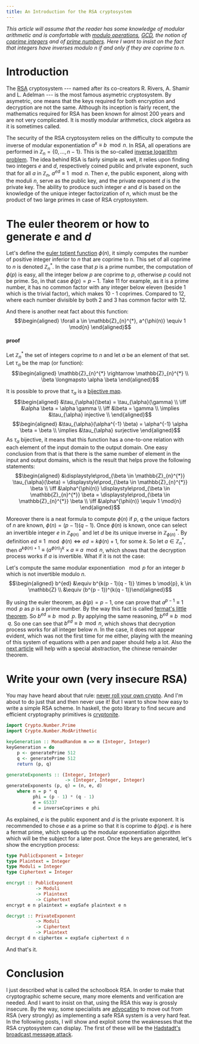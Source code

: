 ```yaml
---
title: An Introduction for the RSA cryptosystem
---
```


*This article will assume that the reader has some knowledge of modular arithmetic and is comfortable with [modulo operations](https://en.wikipedia.org/wiki/Modulo_operation),
[GCD](https://en.wikipedia.org/wiki/Greatest_common_divisor), the notion of
[coprime integers](https://en.wikipedia.org/wiki/Modular_inverse)
and of [prime numbers](https://en.wikipedia.org/wiki/Prime_number). Here I want to
insist on the fact that integers have inverses modulo $n$ if and only
if they are coprime to $n$.*

Introduction
============

The [RSA](https://en.wikipedia.org/wiki/RSA_(cryptosystem)) cryptosystem
--- named after its co-creators R. Rivers, A.
Shamir and L. Adelman --- is the most famous asymetric cryptosystem. By
asymetric, one means that the keys required for both encryption and
decryption are not the same. Although its inception is fairly recent,
the mathematics required for RSA has been known for almost 200 years and
are not very complicated. It is mostly modular arithmetics, clock
algebra as it is sometimes called.

The security of the RSA cryptosystem relies on the difficulty to compute
the inverse of modular exponentiation $a^x \equiv b \mod{n}$. In RSA,
all operations are performed in $\mathbb{Z}_n = \{0, \ldots, n - 1\}$.
This is the so-called [inverse logarithm problem](https://en.wikipedia.org/wiki/Discrete_logarithm).
The idea behind RSA is
fairly simple as well, it relies upon finding two integers $e$ and $d$,
respectively coined public and private exponent, such that for all $a$
in $\mathbb{Z}_n$, $a^{ed} \equiv 1 \mod{n}$. Then $e$, the public
exponent, along with the moduli $n$, serve as the public key, and the
private exponent $d$ is the private key. The ability to produce such
integer $e$ and $d$ is based on the knowledge of the unique integer
factorization of $n$, which must be the product of two large primes in
case of RSA cryptosystem.

The euler theorem or how to generate $e$ and $d$
================================================

Let's define the [euler totient function](https://en.wikipedia.org/wiki/Euler's_totient_function) $\phi(n)$, it simply computes
the number of positive integer inferior to $n$ that are coprime to $n$.
This set of all coprime to $n$ is denoted $\mathbb{Z}_n^{*}$. In the
case that $p$ is a prime number, the computation of $\phi(p)$ is easy, all
the integer below $p$ are coprime to $p$, otherwise $p$ could not be
prime. So, in that case $\phi(p) = p - 1$. Take 11 for example, as it
is a prime number, it has no common factor with any integer below eleven
(beside 1 which is the trivial factor), which makes 10 - 1 coprimes.
Compared to 12, where each number divisible by both 2 and 3 has common factor with 12.

And there is another neat fact about this function:
$$\begin{aligned}
    \forall a \in \mathbb{Z}_{n}^{*}, a^{\phi(n)} \equiv 1 \mod{n}
\end{aligned}$$

#### proof

Let $\mathbb{Z}_{n}^{*}$ the set of integers coprime to $n$ and let
$\alpha$ be an element of that set. Let $\tau_{\alpha}$ be the map (or function):
$$\begin{aligned}
	\mathbb{Z}_{n}^{*} \rightarrow \mathbb{Z}_{n}^{*} \\
	\beta \longmapsto \alpha \beta
\end{aligned}$$

It is possible to prove that $\tau_{\alpha}$
is a [bijective map](https://en.wikipedia.org/wiki/Bijection). 
$$\begin{aligned}
        &\tau_{\alpha}(\beta) = \tau_{\alpha}(\gamma) \\
        \iff &\alpha \beta = \alpha \gamma \\
        \iff &\beta = \gamma \\
        \implies &\tau_{\alpha} injective \\
    \end{aligned}$$
$$\begin{aligned}
        &\tau_{\alpha}(\alpha^{-1} \beta) = \alpha^{-1} \alpha \beta = \beta \\
        \implies &\tau_{\alpha} surjective
\end{aligned}$$
As $\tau_{\alpha}$ bijective, it means that this function has a
one-to-one relation with each element of the input domain to the output domain.
One easy conclusion from that is that there is the same number of element in
the input and output domains, which is the result that helps prove the following statements:
$$\begin{aligned}
        &\displaystyle\prod_{\beta \in \mathbb{Z}_{n}^{*}} \tau_{\alpha}(\beta) = \displaystyle\prod_{\beta \in \mathbb{Z}_{n}^{*}} \beta \\
        \iff &\alpha^{\phi(n)} \displaystyle\prod_{\beta \in \mathbb{Z}_{n}^{*}} \beta =
        \displaystyle\prod_{\beta \in \mathbb{Z}_{n}^{*}} \beta \\
        \iff &\alpha^{\phi(n)} \equiv 1 \mod{n}
\end{aligned}$$

Moreover there is a neat formula to compute $\phi(n)$ if $p$, $q$ the
unique factors of $n$ are known, $\phi(n) = (p - 1)(q - 1)$. Once
$\phi(n)$ is known, once can select an invertible integer $e$ in
$\mathbb{Z}_{\phi(n)}^{*}$ and let $d$ be its unique inverse in
$\mathbb{Z}_{\phi(n)}^{*}$.
By definition
$ed \equiv 1 \mod{\phi(n)} \iff ed = k\phi(n) + 1$, for some $k$. So let
$a \in \mathbb{Z}_{n}^{*}$, then $a^{k\phi(n) + 1} \equiv (a^{\phi(n)})^k \times a \equiv a \mod{n}$,
which shows that the decryption process works if $a$ is invertible. What
if it is not the case:

Let's compute the same modular exponentiation $\mod{p}$ for an integer
$b$ which is not invertible modulo $n$. $$\begin{aligned}
    b^{ed} &\equiv b^{k(p - 1)(q - 1)} \times b \mod{p}, k \in \mathbb{Z} \\
           &\equiv (b^{p - 1})^{k(q - 1)}\end{aligned}$$

By using the euler theorem, as $\phi(p) = p - 1$, one can prove that
$a^{p - 1} \equiv 1 \mod{p}$ as $p$ is a prime number. By the way this
fact is called
[fermat's little theorem](https://en.wikipedia.org/wiki/Fermat%27s_little_theorem).
So $b^{ed} \equiv b \mod{p}$. By
applying the same reasoning, $b^{ed} \equiv b \mod{q}$. So one can see
that $b^{ed} \equiv b \mod{n}$, which shows that decryption process
works for all integer below $n$. In the case, it does not appear evident,
which was not the first time for me either, playing with the meaning of this
system of equations with a pen and paper should help a lot.
Also the [next article](./2020-01-06-hadstadt.html)
will help with a special abstraction, the chinese remainder
theorem.

Write your own (very insecure RSA)
==================================

You may have heard about that rule: [never roll your own crypto](http://loup-vaillant.fr/articles/rolling-your-own-crypto). And I'm
about to do just that and then never use it! But I want to show how easy
to write a simple RSA scheme. In haskell, the goto library to find secure
and efficient cryptography primitives is [cryptonite](https://hackage.haskell.org/package/cryptonite).

```haskell
import Crypto.Number.Prime
import Crypte.Number.ModArithmetic

keyGeneration :: MonadRandom m => m (Integer, Integer)
keyGeneration = do
	p <- generatePrime 512
	q <- generatePrime 512
	return (p, q)

generateExponents :: (Integer, Integer)
				      -> (Integer, Integer, Integer)
generateExponents (p, q) = (n, e, d)
	where n = p * q
		  phi = (p - 1) * (q - 1)
		  e = 65337
		  d = inverseCoprimes e phi
```

As explained, $e$ is the public exponent and $d$ is the private exponent. It is
recommended to chose $e$ as a prime so that it is coprime to $\phi(pq)$.
$e$ is here a fermat prime, which speeds up the modular exponentiation algorithm
which will be the subject for a later post.
Once the keys are generated, let's show the encryption process:

```haskell
type PublicExponent = Integer
type Plaintext = Integer
type Moduli = Integer
type Ciphertext = Integer

encrypt :: PublicExponent
		   -> Moduli
           -> Plaintext
           -> Ciphertext
encrypt e n plaintext = expSafe plaintext e n

decrypt :: PrivateExponent
           -> Moduli
           -> Ciphertext
           -> Plaintext
decrypt d n ciphertex = expSafe ciphertext d n
```

And that's it.

Conclusion
==========

I just described what is called the schoolbook RSA. In order to make
that cryptographic scheme secure, many more elements and verification
are needed. And I want to insist on that, using the RSA this way is
grossly insecure. By the way, some specialists are
[advocating](https://blog.trailofbits.com/2019/07/08/fuck-rsa/) to move
out from RSA (very strongly) as implementing a safe RSA system is a very hard feat.
 In the following posts, I will show and exploit some the
weaknesses that the RSA cryptosystem can display. The first of these
will be the [Hadstadt's broadcast message attack](./2020-01-06-hadstadt.html).
